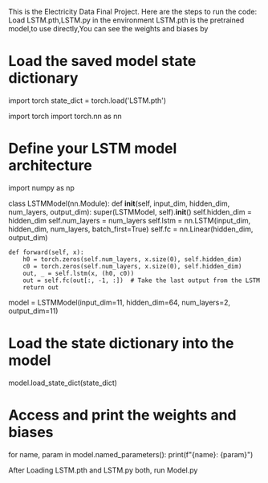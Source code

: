 This is the Electricity Data Final Project. Here are the steps to run the code:
Load LSTM.pth,LSTM.py in the environment
LSTM.pth is the pretrained model,to use directly,You can see the weights and biases by
# Load the saved model state dictionary
import torch
state_dict = torch.load('LSTM.pth')

import torch
import torch.nn as nn

# Define your LSTM model architecture
import numpy as np


class LSTMModel(nn.Module):
    def __init__(self, input_dim, hidden_dim, num_layers, output_dim):
        super(LSTMModel, self).__init__()
        self.hidden_dim = hidden_dim
        self.num_layers = num_layers
        self.lstm = nn.LSTM(input_dim, hidden_dim, num_layers, batch_first=True)
        self.fc = nn.Linear(hidden_dim, output_dim)

    def forward(self, x):
        h0 = torch.zeros(self.num_layers, x.size(0), self.hidden_dim)
        c0 = torch.zeros(self.num_layers, x.size(0), self.hidden_dim)
        out, _ = self.lstm(x, (h0, c0))
        out = self.fc(out[:, -1, :])  # Take the last output from the LSTM
        return out

model = LSTMModel(input_dim=11, hidden_dim=64, num_layers=2, output_dim=11)


# Load the state dictionary into the model
model.load_state_dict(state_dict)

# Access and print the weights and biases
for name, param in model.named_parameters():
    print(f"{name}: {param}")


After Loading LSTM.pth and LSTM.py both, run Model.py

